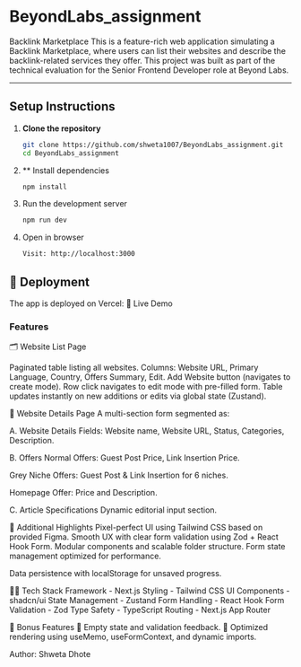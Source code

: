 # BeyondLabs_assignment

Backlink Marketplace 
This is a feature-rich web application simulating a Backlink Marketplace, where users can list their websites and describe the backlink-related services they offer. This project was built as part of the technical evaluation for the Senior Frontend Developer role at Beyond Labs.

---

## Setup Instructions

1. **Clone the repository**
   ```bash
   git clone https://github.com/shweta1007/BeyondLabs_assignment.git
   cd BeyondLabs_assignment

2. ** Install dependencies
    ```bash
   npm install

3. Run the development server
   ```bash
   npm run dev

4. Open in browser
   ```bash
   Visit: http://localhost:3000


## 🚀 Deployment
The app is deployed on Vercel:
🔗 Live Demo

### Features
🗂 Website List Page

Paginated table listing all websites.
Columns: Website URL, Primary Language, Country, Offers Summary, Edit.
Add Website button (navigates to create mode).
Row click navigates to edit mode with pre-filled form.
Table updates instantly on new additions or edits via global state (Zustand).

🧾 Website Details Page
A multi-section form segmented as:

A. Website Details
Fields: Website name, Website URL, Status, Categories, Description.

B. Offers
Normal Offers: Guest Post Price, Link Insertion Price.

Grey Niche Offers: Guest Post & Link Insertion for 6 niches.

Homepage Offer: Price and Description.

C. Article Specifications
Dynamic editorial input section.

🎯 Additional Highlights
Pixel-perfect UI using Tailwind CSS based on provided Figma.
Smooth UX with clear form validation using Zod + React Hook Form.
Modular components and scalable folder structure.
Form state management optimized for performance.


Data persistence with localStorage for unsaved progress.

🧑‍💻 Tech Stack
Framework	 - Next.js
Styling	- Tailwind CSS
UI Components	- shadcn/ui
State Management - Zustand
Form Handling	 - React Hook Form
Validation -	Zod
Type Safety	- TypeScript
Routing	- Next.js App Router


💾 Bonus Features
🚦 Empty state and validation feedback.
🧹 Optimized rendering using useMemo, useFormContext, and dynamic imports.


Author: Shweta Dhote
